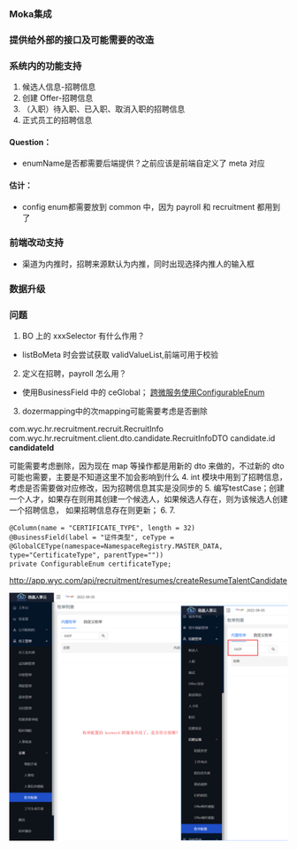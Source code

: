 ### Moka集成

### 提供给外部的接口及可能需要的改造

### 系统内的功能支持
1. 候选人信息-招聘信息
2. 创建 Offer-招聘信息
3. （入职）待入职、已入职、取消入职的招聘信息
4. 正式员工的招聘信息

#### Question：
- enumName是否都需要后端提供？之前应该是前端自定义了 meta 对应

#### 估计：
- config enum都需要放到 common 中，因为 payroll 和 recruitment 都用到了

### 前端改动支持

- 渠道为内推时，招聘来源默认为内推，同时出现选择内推人的输入框

### 数据升级




### 问题
1. BO 上的 xxxSelector 有什么作用？
- listBoMeta 时会尝试获取 validValueList,前端可用于校验
2. 定义在招聘，payroll 怎么用？
- 使用BusinessField 中的 ceGlobal；
[跨微服务使用ConfigurableEnum](https://doc.weixin.qq.com/doc/w3_AEYAYwYyAEU13WOGXbORY685yUEk1?scode=ALwAoAeTAAcrVz0z4O)
3. dozermapping中的次mapping可能需要考虑是否删除

<mapping>
      <class-a>com.wyc.hr.recruitment.recruit.RecruitInfo</class-a>
      <class-b>com.wyc.hr.recruitment.client.dto.candidate.RecruitInfoDTO</class-b>
      <field type="one-way">
      <a>candidate.id</a>
      <b>candidateId</b>
      </field>
	</mapping>

可能需要考虑删除，因为现在 map 等操作都是用新的 dto 来做的，不过新的 dto 可能也需要，主要是不知道这里不加会影响到什么
4. int 模块中用到了招聘信息，考虑是否需要做对应修改，因为招聘信息其实是没同步的
5. 编写testCase；创建一个人才，如果存在则用其创建一个候选人，如果候选人存在，则为该候选人创建一个招聘信息，
如果招聘信息存在则更新；
6. 
7.

    @Column(name = "CERTIFICATE_TYPE", length = 32)
    @BusinessField(label = "证件类型", ceType = @GlobalCEType(namespace=NamespaceRegistry.MASTER_DATA, type="CertificateType", parentType=""))
    private ConfigurableEnum certificateType;






http://app.wyc.com/api/recruitment/resumes/createResumeTalentCandidate






















![img.png](img.png)
